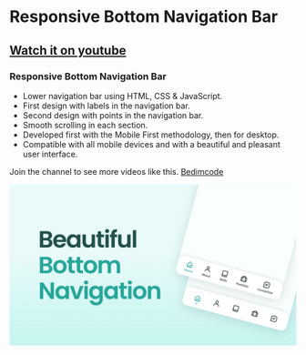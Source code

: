 # Responsive Bottom Navigation Bar
## [Watch it on youtube](https://youtu.be/DjaNof-HFyY)
### Responsive Bottom Navigation Bar

- Lower navigation bar using HTML, CSS & JavaScript.
- First design with labels in the navigation bar.
- Second design with points in the navigation bar.
- Smooth scrolling in each section.
- Developed first with the Mobile First methodology, then for desktop.
- Compatible with all mobile devices and with a beautiful and pleasant user interface.

Join the channel to see more videos like this. [Bedimcode](https://www.youtube.com/c/Bedimcode)

![responsive bottom navigation](/preview.png)
